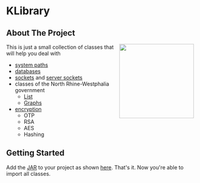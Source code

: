 # KLibrary

## About The Project

<img align="right" src="https://user-images.githubusercontent.com/88390464/200192182-7f87b55a-0197-4b84-8f68-564b83a06920.png" height="200" width="200" style="border-radius=50%">


This is just a small collection of classes that will help you deal with <br> 
- [system paths](src/main/java/KLibrary/utils/SystemUtils.java)
- [databases](src/main/java/KLibrary/utils/SQLUtils.java)
- [sockets](src/main/java/KLibrary/wrapper/SocketWrapper.java) and [server sockets](src/main/java/KLibrary/wrapper/ServerSocketWrapper.java)
- classes of the North Rhine-Westphalia government
  - [List](src/main/java/KLibrary/wrapper/AbiturKlassenUtils/AbiListWrapper.java)
  - [Graphs](src/main/java/KLibrary/utils/AbiturKlassenUtils/GraphHandler.java)
- [encryption](src/main/java/KLibrary/utils/EncryptionUtils.java)
  - OTP
  - RSA
  - AES
  - Hashing

## Getting Started

Add the [JAR](out/artifacts/KLibrary_jar) to your project as shown [here](https://stackoverflow.com/questions/1051640/correct-way-to-add-external-jars-lib-jar-to-an-intellij-idea-project). That's it. Now you're able to import all classes.
